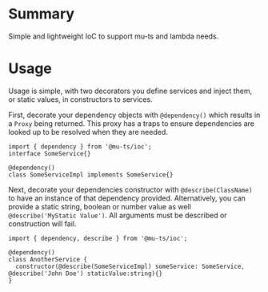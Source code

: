 # Summary

Simple and lightweight IoC to support mu-ts and lambda needs.

# Usage

Usage is simple, with two decorators you define services and inject them, or static values, in constructors to services.

First, decorate your dependency objects with `@dependency()` which results in a `Proxy` being returned. This proxy has a traps to ensure dependencies are looked up to be resolved when they are needed.

```
import { dependency } from '@mu-ts/ioc';
interface SomeService{}

@dependency()
class SomeServiceImpl implements SomeService{}
```

Next, decorate your dependencies constructor with `@describe(ClassName)` to have an instance of that dependency provided. Alternatively, you can provide a static string, boolean or number value as well `@describe('MyStatic Value')`. All arguments must be described or construction will fail.

```
import { dependency, describe } from '@mu-ts/ioc';

@dependency()
class AnotherService {
  constructor(@describe(SomeServiceImpl) someService: SomeService, @describe('John Doe') staticValue:string){}
}
```

